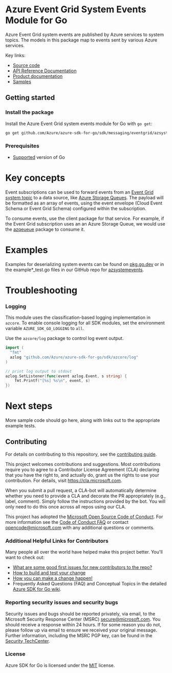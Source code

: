 # Azure Event Grid System Events Module for Go

Azure Event Grid system events are published by Azure services to system topics. The models in this package map to events sent by various Azure services.

Key links:
- [Source code][source]
- [API Reference Documentation][godoc]
- [Product documentation][product_docs]
- [Samples][godoc_examples]

## Getting started

### Install the package

Install the Azure Event Grid system events module for Go with `go get`:

```bash
go get github.com/Azure/azure-sdk-for-go/sdk/messaging/eventgrid/azsystemevents
```

### Prerequisites

- [Supported](../../../../README.md#go-version-support) version of Go

# Key concepts

Event subscriptions can be used to forward events from an [Event Grid system topic][system_topics] to a data source, like [Azure Storage Queues][event_handler_storage_queues]. The payload will be formatted as an array of events, using the event envelope (Cloud Event Schema or Event Grid Schema) configured within the subscription.

To consume events, use the client package for that service. For example, if the Event Grid subscription uses an an Azure Storage Queue, we would use the [azqeueue](https://pkg.go.dev/github.com/Azure/azure-sdk-for-go/sdk/storage/azqueue) package to consume it.

# Examples

Examples for deserializing system events can be found on [pkg.go.dev][godoc_examples] or in the example*_test.go files in our GitHub repo for [azsystemevents][source].

# Troubleshooting

### Logging

This module uses the classification-based logging implementation in `azcore`. To enable console logging for all SDK modules, set the environment variable `AZURE_SDK_GO_LOGGING` to `all`. 

Use the `azcore/log` package to control log event output.

```go
import (
  "fmt"
  azlog "github.com/Azure/azure-sdk-for-go/sdk/azcore/log"
)

// print log output to stdout
azlog.SetListener(func(event azlog.Event, s string) {
    fmt.Printf("[%s] %s\n", event, s)
})
```

# Next steps

More sample code should go here, along with links out to the appropriate example tests.

## Contributing
For details on contributing to this repository, see the [contributing guide][azure_sdk_for_go_contributing].

This project welcomes contributions and suggestions.  Most contributions require you to agree to a
Contributor License Agreement (CLA) declaring that you have the right to, and actually do, grant us
the rights to use your contribution. For details, visit https://cla.microsoft.com.

When you submit a pull request, a CLA-bot will automatically determine whether you need to provide
a CLA and decorate the PR appropriately (e.g., label, comment). Simply follow the instructions
provided by the bot. You will only need to do this once across all repos using our CLA.

This project has adopted the [Microsoft Open Source Code of Conduct](https://opensource.microsoft.com/codeofconduct/).
For more information see the [Code of Conduct FAQ](https://opensource.microsoft.com/codeofconduct/faq/) or
contact [opencode@microsoft.com](mailto:opencode@microsoft.com) with any additional questions or comments.

### Additional Helpful Links for Contributors  
Many people all over the world have helped make this project better.  You'll want to check out:

* [What are some good first issues for new contributors to the repo?](https://github.com/azure/azure-sdk-for-go/issues?q=is%3Aopen+is%3Aissue+label%3A%22up+for+grabs%22)
* [How to build and test your change][azure_sdk_for_go_contributing_developer_guide]
* [How you can make a change happen!][azure_sdk_for_go_contributing_pull_requests]
* Frequently Asked Questions (FAQ) and Conceptual Topics in the detailed [Azure SDK for Go wiki](https://github.com/azure/azure-sdk-for-go/wiki).

<!-- ### Community-->
### Reporting security issues and security bugs

Security issues and bugs should be reported privately, via email, to the Microsoft Security Response Center (MSRC) <secure@microsoft.com>. You should receive a response within 24 hours. If for some reason you do not, please follow up via email to ensure we received your original message. Further information, including the MSRC PGP key, can be found in the [Security TechCenter](https://www.microsoft.com/msrc/faqs-report-an-issue).

### License

Azure SDK for Go is licensed under the [MIT](https://github.com/Azure/azure-sdk-for-go/blob/main/sdk/template/aztemplate/LICENSE.txt) license.

<!-- LINKS -->
[azure_sdk_for_go_contributing]: https://github.com/Azure/azure-sdk-for-go/blob/main/CONTRIBUTING.md
[azure_sdk_for_go_contributing_developer_guide]: https://github.com/Azure/azure-sdk-for-go/blob/main/CONTRIBUTING.md#developer-guide
[azure_sdk_for_go_contributing_pull_requests]: https://github.com/Azure/azure-sdk-for-go/blob/main/CONTRIBUTING.md#pull-requests
[azure_cli]: https://learn.microsoft.com/cli/azure
[azure_portal]: https://portal.azure.com
[azure_sub]: https://azure.microsoft.com/free/
[event_handler_storage_queues]: https://learn.microsoft.com/azure/event-grid/handler-storage-queues
[event_handlers]: https://learn.microsoft.com/azure/event-grid/overview#event-handlers
[product_docs]: https://learn.microsoft.com/azure/event-grid/overview
[system_topics]: https://learn.microsoft.com/azure/event-grid/system-topics
 [source]: https://aka.ms/azsdk/go/systemevents/src
 [godoc_examples]: https://aka.ms/azsdk/go/systemevents/pkg#pkg-examples
 [godoc]: https://aka.ms/azsdk/go/systemevents/pkg
